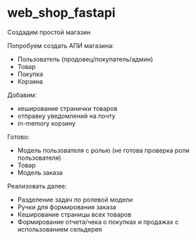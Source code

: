 # web_shop_fastapi
Создадим простой магазин

Попробуем создать АПИ магазина:
- Пользователь (продовец/покупатель/админ)
- Товар
- Покупка
- Корзина

Добавим:
- кеширование странички товаров
- отправку уведомлений на почту
- in-memory корзину

Готово:
- Модель пользователя с ролью (не готова проверка роли пользователя)
- Товар
- Модель заказа

Реализовать далее:
- Разделение задач по ролевой модели
- Ручки для формирования заказа
- Кеширование страницы всех товаров
- Формирование отчета/чека о покупках и продажах с использованием сельдерея 